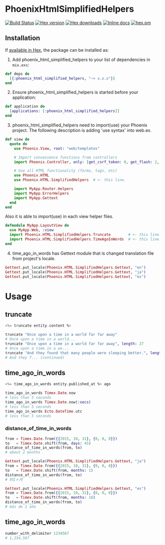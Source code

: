 # PhoenixHtmlSimplifiedHelpers

[![Build Status](http://img.shields.io/travis/ikeikeikeike/phoenix_html_simplified_helpers.svg?style=flat-square)](http://travis-ci.org/ikeikeikeike/phoenix_html_simplified_helpers)
[![Hex version](https://img.shields.io/hexpm/v/phoenix_html_simplified_helpers.svg "Hex version")](https://hex.pm/packages/phoenix_html_simplified_helpers)
[![Hex downloads](https://img.shields.io/hexpm/dt/phoenix_html_simplified_helpers.svg "Hex downloads")](https://hex.pm/packages/phoenix_html_simplified_helpers)
[![Inline docs](https://inch-ci.org/github/ikeikeikeike/phoenix_html_simplified_helpers.svg)](http://inch-ci.org/github/ikeikeikeike/phoenix_html_simplified_helpers)
[![hex.pm](https://img.shields.io/hexpm/l/ltsv.svg)](https://github.com/ikeikeikeike/phoenix_html_simplified_helpers/blob/master/LICENSE)

## Installation

If [available in Hex](https://hex.pm/docs/publish), the package can be installed as:

  1. Add phoenix_html_simplified_helpers to your list of dependencies in `mix.exs`:

  ```elixir
  def deps do
    [{:phoenix_html_simplified_helpers, "~> x.x.x"}]
  end
  ```

  2. Ensure phoenix_html_simplified_helpers is started before your application:

  ```elixir
  def application do
    [applications: [:phoenix_html_simplified_helpers]]
  end
  ```

  3. phoenix_html_simplified_helpers need to import(use) your Phoenix project. The following description is adding 'use syntax' into web.ex.

  ```elixir
  def view do
    quote do
      use Phoenix.View, root: "web/templates"

      # Import convenience functions from controllers
      import Phoenix.Controller, only: [get_csrf_token: 0, get_flash: 2, view_module: 1]

      # Use all HTML functionality (forms, tags, etc)
      use Phoenix.HTML
      use Phoenix.HTML.SimplifiedHelpers  # <- this line.

      import MyApp.Router.Helpers
      import MyApp.ErrorHelpers
      import MyApp.Gettext
    end
  end
  ```

  Also it is able to import(use) in each view helper files.

  ```elixir
  defmodule MyApp.LayoutView do
    use MyApp.Web, :view
    import Phoenix.HTML.SimplifiedHelpers.Truncate        # <- this line.
    import Phoenix.HTML.SimplifiedHelpers.TimeAgoInWords  # <- this line.
  end
  ```

  4. time_ago_in_words has Gettext module that is changed translation file from project's locale.

  ```elixir
  Gettext.put_locale(Phoenix.HTML.SimplifiedHelpers.Gettext, "en")
  Gettext.put_locale(Phoenix.HTML.SimplifiedHelpers.Gettext, "ja")
  Gettext.put_locale(Phoenix.HTML.SimplifiedHelpers.Gettext, "es")
  ```


# Usage

## truncate

```elixir
<%= truncate entity.content %>
```
```elixir
truncate "Once upon a time in a world far far away"
# Once upon a time in a world...
truncate "Once upon a time in a world far far away", length: 27
# Once upon a time in a wo...
truncate "And they found that many people were sleeping better.", length: 25, omission: "... (continued)"
# And they f... (continued)
```

## time_ago_in_words

```elixir
<%= time_ago_in_words entity.published_at %> ago
```

```elixir
time_ago_in_words Timex.Date.now
# less than 5 seconds
time_ago_in_words Timex.Date.now(:secs)
# less than 5 seconds
time_ago_in_words Ecto.DateTime.utc
# less than 5 seconds
```

### distance_of_time_in_words

```elixir
from = Timex.Date.from({{2015, 10, 31}, {0, 0, 0}})
to   = Timex.Date.shift(from, days: 45)
distance_of_time_in_words(from, to)
# about 2 months

Gettext.put_locale(Phoenix.HTML.SimplifiedHelpers.Gettext, "ja")
from = Timex.Date.from({{2015, 10, 31}, {0, 0, 0}})
to   = Timex.Date.shift(from, months: 1)
distance_of_time_in_words(from, to)
# 約1ヶ月

Gettext.put_locale(Phoenix.HTML.SimplifiedHelpers.Gettext, "es")
from = Timex.Date.from({{2015, 10, 31}, {0, 0, 0}})
to   = Timex.Date.shift(from, months: 18)
distance_of_time_in_words(from, to)
# más de 1 año
```

## time_ago_in_words

```elixir
number_with_delimiter 1234567
# 1,234,567
```

